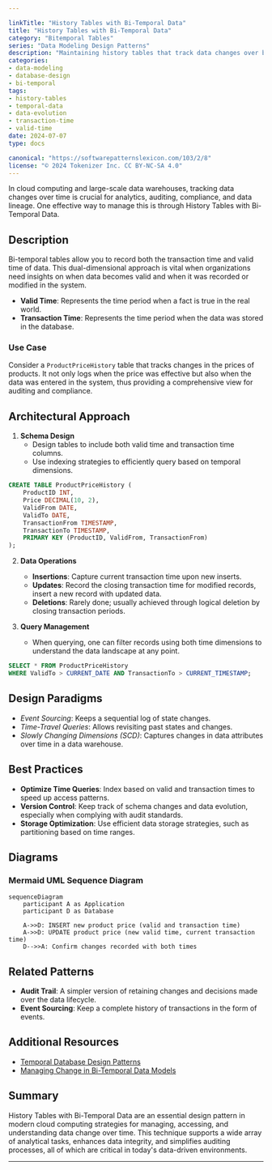 ```yaml
---

linkTitle: "History Tables with Bi-Temporal Data"
title: "History Tables with Bi-Temporal Data"
category: "Bitemporal Tables"
series: "Data Modeling Design Patterns"
description: "Maintaining history tables that track data changes over both valid and transaction times."
categories:
- data-modeling
- database-design
- bi-temporal
tags:
- history-tables
- temporal-data
- data-evolution
- transaction-time
- valid-time
date: 2024-07-07
type: docs

canonical: "https://softwarepatternslexicon.com/103/2/8"
license: "© 2024 Tokenizer Inc. CC BY-NC-SA 4.0"
---
```



In cloud computing and large-scale data warehouses, tracking data changes over time is crucial for analytics, auditing, compliance, and data lineage. One effective way to manage this is through History Tables with Bi-Temporal Data.

## Description

Bi-temporal tables allow you to record both the transaction time and valid time of data. This dual-dimensional approach is vital when organizations need insights on when data becomes valid and when it was recorded or modified in the system.

- **Valid Time**: Represents the time period when a fact is true in the real world.
- **Transaction Time**: Represents the time period when the data was stored in the database.

### Use Case

Consider a `ProductPriceHistory` table that tracks changes in the prices of products. It not only logs when the price was effective but also when the data was entered in the system, thus providing a comprehensive view for auditing and compliance.

## Architectural Approach

1. **Schema Design**
    - Design tables to include both valid time and transaction time columns.
    - Use indexing strategies to efficiently query based on temporal dimensions.

```sql
CREATE TABLE ProductPriceHistory (
    ProductID INT,
    Price DECIMAL(10, 2),
    ValidFrom DATE,
    ValidTo DATE,
    TransactionFrom TIMESTAMP,
    TransactionTo TIMESTAMP,
    PRIMARY KEY (ProductID, ValidFrom, TransactionFrom)
);
```

2. **Data Operations**
    - **Insertions**: Capture current transaction time upon new inserts.
    - **Updates**: Record the closing transaction time for modified records, insert a new record with updated data.
    - **Deletions**: Rarely done; usually achieved through logical deletion by closing transaction periods.

3. **Query Management**
    - When querying, one can filter records using both time dimensions to understand the data landscape at any point.

```sql
SELECT * FROM ProductPriceHistory
WHERE ValidTo > CURRENT_DATE AND TransactionTo > CURRENT_TIMESTAMP;
```

## Design Paradigms

- *Event Sourcing*: Keeps a sequential log of state changes.
- *Time-Travel Queries*: Allows revisiting past states and changes.
- *Slowly Changing Dimensions (SCD)*: Captures changes in data attributes over time in a data warehouse.

## Best Practices

- **Optimize Time Queries**: Index based on valid and transaction times to speed up access patterns.
- **Version Control**: Keep track of schema changes and data evolution, especially when complying with audit standards.
- **Storage Optimization**: Use efficient data storage strategies, such as partitioning based on time ranges.

## Diagrams

### Mermaid UML Sequence Diagram

```mermaid
sequenceDiagram
    participant A as Application
    participant D as Database

    A->>D: INSERT new product price (valid and transaction time)
    A->>D: UPDATE product price (new valid time, current transaction time)
    D-->>A: Confirm changes recorded with both times
```

## Related Patterns

- **Audit Trail**: A simpler version of retaining changes and decisions made over the data lifecycle.
- **Event Sourcing**: Keep a complete history of transactions in the form of events.

## Additional Resources

- [Temporal Database Design Patterns](https://example.com)
- [Managing Change in Bi-Temporal Data Models](https://example2.com)

## Summary

History Tables with Bi-Temporal Data are an essential design pattern in modern cloud computing strategies for managing, accessing, and understanding data change over time. This technique supports a wide array of analytical tasks, enhances data integrity, and simplifies auditing processes, all of which are critical in today's data-driven environments.

---
